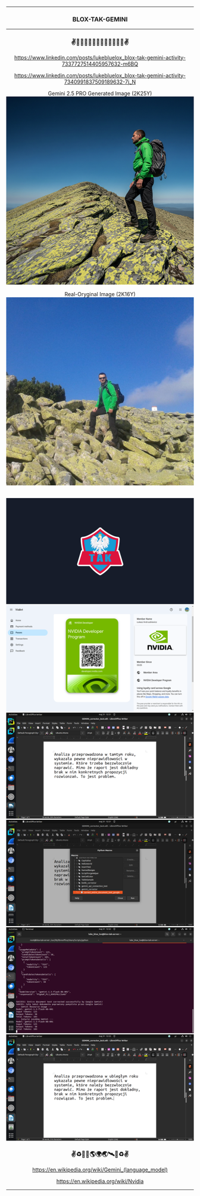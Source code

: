 <hr>

<div align="center"> 

### BLOX-TAK-GEMINI

</div> 

<hr>

<div align="center">

### ✌️🦅🇺🇸🇪🇺🇵🇱🇪🇺🇺🇸🦅✌️

https://www.linkedin.com/posts/lukebluelox_blox-tak-gemini-activity-7337727514405957632-m6BQ

https://www.linkedin.com/posts/lukebluelox_blox-tak-gemini-activity-7340991837509189632-7j_N

Gemini 2.5 PRO Generated Image (2K25Y)
<img src="Gemini_Generated_Image_qybg50qybg50qybg.jpeg" width="" height=""/>
<br>

Real-Oryginal Image (2K16Y)
<img src="Real-Oryginal.jpg" width="" height=""/>

<br>
<img src="BLOX-TAK_SF_WP.png" width="" height=""/>
<br>
<img src="1.png" width="" height=""/>
<br>
<img src="2.png" width="" height=""/>
<br>
<img src="3.png" width="" height=""/>
<br>
<img src="4.png" width="" height=""/>
<br>
<img src="5.png" width="" height=""/>

### ✌♻️🌌🚀🌎🌍🌏🛰🌌♻️✌

https://en.wikipedia.org/wiki/Gemini_(language_model)

https://en.wikipedia.org/wiki/Nvidia

</div>

<hr>
